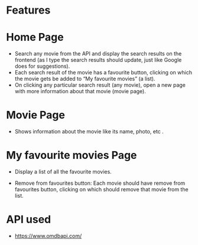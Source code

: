 # Features
# Home Page
- Search any movie from the API and display the search results on the frontend (as I type the search results should update, just like Google does for suggestions).
- Each search result of the movie has a favourite button, clicking on which the movie gets be added to “My favourite movies” (a list).
- On clicking any particular search result (any movie), open a new page with more information about that movie (movie page).

# Movie Page
- Shows information about the movie like its name, photo, etc .

# My favourite movies Page
- Display a list of all the favourite movies.

- Remove from favourites button: Each movie should have remove from favourites button, clicking on which should remove that movie from the list.

# API used 
- https://www.omdbapi.com/
